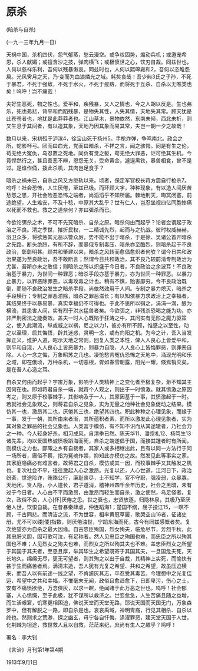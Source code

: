 # 原杀

 

(暗杀与自杀)

 

(一九一三年九月一日)

 

天祸中国，杀机四伏，怨气郁蒸，愁云漫空。或争权固势，煽动兵机；或邀宠希恩，杀人献媚；或擅含沙之技，弹肉横飞；或极愤世之心，饮刃自裁。同兹世也，人何以慈祥乐利，吾何以残暴愀哀。同兹时也，人何以熙皞雍和2，吾何以恣睢怨戾。光风霁月之天，乃·变而为血浪燐光之域。耗矣哀哉！吾少典3氏之子孙，不死于暴君，不死于强敌，不死于水火，不死于疫疠，而将死于互杀、自杀以无噍类也矣！呜呼！岂不痛哉！

夫好生恶死，物之性也。爱平和，疾残暴，又人之情也，今之人胡以反是。生也弗乐，死也弗悲，背平和而蹈残暴，是物失其性，人失其情，天地失其常。顾天犹是此苍苍者也，地犹是此莽莽者也。江山草木，景物依然，东南未倾，西北未折，则又生息于其间者，有以造其象，天地乃因其象而易其常，夫岂一朝一夕之故哉！

数月以来，宋初殂于沪滨4，徐宝山死于扬州5。手枪炸弹，争鸣南北。政会之所，蛇影杯弓。团而曰血光，党而曰暗杀，不祥之言，闻之骇愕。同是有生之伦，苟无绝大冤仇，乌忍置之死地。同负有觉之躯，苟无绝大罪恶，讵可绝其生机。今竟悍然行之，甚且善恶不辨，恩怨无关，受命黄金，遽逞黑铁，暴兽相食，曾不是过。是谁作俑，拨此杀机，其肉岂足食乎？

暗杀之祸未已，自杀之风又方继轨以来。顷者，保定军官校长蒋方震自行枪杀7。呜呼！社会恐怖，人生厌倦，至兹已极。而环顾大宇，种种现象，有以造人间厌苦愁怨之思，开社会险恶恐怖之端者，尚滔滔乎不知所届。棘地荆天，晦冥闭塞，前途绝望，人生难安，不及十稔，中原其大乱乎？世有仁人，岂忍坐视四亿同胞惨痛以死而不救也。救之之道奈何？亦曰弭杀而已。

今欲论弭杀之术，不可不先究暗杀、自杀之原。暗杀何由而起乎？论者佥谓起于政治之不良。清之季世，摧折民权，一二精诚先烈，起而与之抗战。彼时权威赫赫，羽卫众多，将欲惩其元恶以警众厉，势不能不出于暗杀，于是徐、吴诸公首开暗杀之先路，断头绝脰，有所不辞，而暴俄专制毒压，暗杀亦至酷烈，则暗杀起于不良政治，彰彰明甚。顾共和肇建以来，暗杀之风转而愈倡愈炽者何欤？谓今日共和政治果遂为至良政治，吾不敢断言；然谓今日共和政治，其不良乃较前清专制政治为尤甚，吾斯亦未之敢信；则暗杀之所以炽盛于今日者，不良政治之余波耳！不良政治基于暴力，为世间一种罪恶；暗杀手段亦基于暴力，亦为世间一种罪恶。以暴力止暴力，以罪恶除罪恶，以毒攻毒之计也。稍有不慎，贻害靡穷。今不良政治既倒，而随不良政治发生之暗杀手段，尚依然效用于人间。专制之暴力熄灭，暗杀之手段横行；专制之罪恶湔除，暗杀之罪恶滋长；有以知依暴力求政治上之幸福者，其结果终于以暴易暴，真实幸福仍不可得也。于此不思所以弭之，涓涓一滴，酿为横流，其患害人间，实有烈于洪水猛兽者矣。今欲弭之，非残杀恐喝之能为功，亦非严刑密法之能奏效。盖夫一时人心既陷于狂涛之中，其问实有无形之魔力驱策之，使入此潮流，纵或威之以祸，尼之以力1，彼亦有所不顾，惟感之以至性，动之以至理，启其悔悟，辟其迷惑，灵明一念，或有向阳之机。为今之计，吾入当发挥正义，维护人道，昭示天地之常则，回复人类之本性，俾人人良心上皆爱平和，则平和自现，人人良心上皆恶暴力，则暴力自隐，人人良心上皆悔罪恶，则罪恶自除。人心一念之悔，万象昭苏之几也。凄怆愁苦冤仇恐怖之天地中，涌现光明和乐之域，即在俄顷，万种杀机，一切恶根，胥如春雪朝露，阳光一耀，倏焉销灭矣，是在吾人心造之耳。

自杀又何由而起乎？宇宙万象，影响于人类精神上之变化者至极复杂，渺不知其主因何在也。即如蒋君自杀一端，就蒋个人观之，则出于一时愤激。就其愤激之原因考之，则又原于校事棘手，其影响及于一人，其原因基于一事，其愤激起于一时。若就社会见象观之，则蒋君自杀之见象，实为无量之他种社会见象促动之结果。模仿其一也，激昂其二也，厌倦其三也，绝望其四也。积此种种之心理见象，而缘于一事，发于一朝，其所由来者渐，其所蕴积者素，而所以激发此心理见象者，实为其对象之罪恶的社会见象也。人类富于模仿，有不知不识而从其途辙者，乃社会力之一种。今人轻身好杀，相习成风，自清季已然。陈天华11、潘宗礼12、杨笃生13诸先辈，均以爱国热诚愤极蹈海而死，自杀之端遂倡于国，而接其踵者时有所闻，则模仿之力也。鄙陬之乡有自裁者，其家人或多相继出此，且有以同一方法行于同一场所者，庸俗不察，指为冤魂作祟，抑知此亦模仿之故。然发见此等事实之家，其家庭隐痛必有难言者。故蒋君之自杀，模仿或其一因，而校事棘手又其触发之机也。复次社会不平，往往激起人心之激昂。光复以还，人心世道，江河日下，政治纷紊，世途险诈，贿赂公行，廉耻丧尽，士不知学，官不守职，强凌弱，众暴寡，天地闭，贤人隐，小人道长，君子道消，稽神州四千余年历史，社会之黑暗，未有过于今日者。人心由不平而激昂，由激昂而轻生而自杀，激之使然，乌足怪者。复次，政俗不良，人心[怀]厌倦之思。世之衰也，忠贤放逐，归隐林泉，其极乃至厌倦人世，饮恨自裁。在昔暴秦肆虐，仲连蹈海1；楚国不纲，屈子投江15，一瞑不顾，千古同悲。而清洁之流，不为世容，相率黄冠草履，歌哭空山16者，征诸史册，尤不可以缕[偻]指数，则厌倦浊世，宁蹈东海而死，古今有同兹感慨者矣。复次绝望亦为自杀之最大因缘。自古忠臣殉国，烈女殉夫，临危尽节，芳烈千秋，此其忠肝义胆，固可歌可泣，有足称者。然人见忠臣之殉国也难，而忠臣之所以殉其国也不难；人见烈女之殉夫也难，而烈女之所以殉其夫也不难。盖忠臣烈女之所望于其国于其夫者，至恳且厚，举其毕生之希望既寄于其国其夫，一旦国危夫死，天长地久，绵绵无尽，更无可望者，则其殉之以出于自裁，其精神上实死，而愉快有甚于生而痛苦者焉。满清末造，吾人犹有光复之希望、共和之希望，故虽压迫横来，而吾人以有前途一线之望，不肯遽灰其志，卒忍受其毒苦。今理想中之光复佳运，希望中之共和幸福，不惟毫末无闻，政俗且愈趋愈下，日即卑污，伤心之士，安有不痛愤欲绝，万念俱灰，以求一瞑，绝闻睹于此万恶之世也。呜呼！社会郁塞，人心愤慨，至于此极，犹不谋所以救济之。世变愈急，人生苦痛且随之益增，而生活艰窘，饥寒更相困迫，佛说天堂而天堂无路，耶说天国而天国无门，万象森罗中，但有解脱之一路，即自杀是也。哀哀禹域，神明胄裔，行见其相杀、自杀以终也。然则求之荒渺，探之幽玄，毋宁各自忏悔，涤濯罪恶，建天堂天国于人世，化荆棘为坦途，救世救人且以自救，茫茫来纪，庶尚有生人之趣乎？鸣呼！

 

署名：李大钊

《言治》月刊第1年第4期

 

1913年9月1日

 

 

